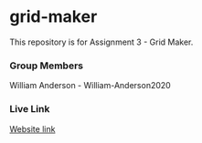 # grid-maker
This repository is for Assignment 3 - Grid Maker.

### Group Members
William Anderson - William-Anderson2020

### Live Link
[Website link](https://johnnylaicode.github.io/grid-maker-starter-code/)